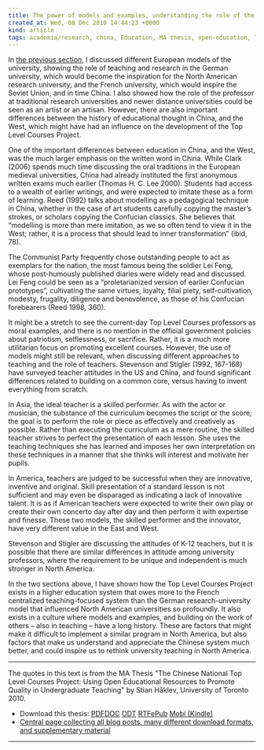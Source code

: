 ```yaml
---
title: The power of models and examples, understanding the role of the Top Level Courses Project in China
created_at: Wed, 08 Dec 2010 14:44:23 +0000
kind: article
tags: academia/research, china, Education, MA thesis, open-education, The Top Level Courses Project
---
```


In [the previous
section](http://reganmian.net/blog/2010/12/07/two-metaphors-for-professors-and-course-delivery),
I discussed different European models of the university, showing the
role of teaching and research in the German university, which would
become the inspiration for the North American research university, and
the French university, which would inspire the Soviet Union, and in time
China. I also showed how the role of the professor at traditional
research universities and newer distance universities could be seen as
an artist or an artisan. However, there are also important differences
between the history of educational thought in China, and the West, which
might have had an influence on the development of the Top Level Courses
Project.

One of the important differences between education in China, and the
West, was the much larger emphasis on the written word in China. While
Clark (2006) spends much time discussing the oral traditions in the
European medieval universities, China had already instituted the first
anonymous written exams much earlier (Thomas H. C. Lee 2000). Students
had access to a wealth of earlier writings, and were expected to imitate
these as a form of learning. Reed (1992) talks about modelling as a
pedagogical technique in China, whether in the case of art students
carefully copying the master’s strokes, or scholars copying the
Confucian classics. She believes that “modelling is more than mere
imitation, as we so often tend to view it in the West; rather, it is a
process that should lead to inner transformation” (ibid, 78).

The Communist Party frequently chose outstanding people to act as
exemplars for the nation, the most famous being the soldier Lei Feng,
whose post-humously published diaries were widely read and discussed.
Lei Feng could be seen as a “proletarianized version of earlier
Confucian prototypes”, cultivating the same virtues, loyalty, filial
piety, self-cultivation, modesty, frugality, diligence and benevolence,
as those of his Confucian forebearers (Reed 1998, 360).

It might be a stretch to see the current-day Top Level Courses
professors as moral examples, and there is no mention in the official
government policies about patriotism, selflessness, or sacrifice.
Rather, it is a much more utilitarian focus on promoting excellent
courses. However, the use of models might still be relevant, when
discussing different approaches to teaching and the role of teachers.
Stevenson and Stigler (1992, 167-168) have surveyed teacher attitudes in
the US and China, and found significant differences related to building
on a common core, versus having to invent everything from scratch.

In Asia, the ideal teacher is a skilled performer. As with the actor or
musician, the substance of the curriculum becomes the script or the
score; the goal is to perform the role or piece as effectively and
creatively as possible. Rather than executing the curriculum as a mere
routine, the skilled teacher strives to perfect the presentation of each
lesson. She uses the teaching techniques she has learned and imposes her
own interpretation on these techniques in a manner that she thinks will
interest and motivate her pupils.

In America, teachers are judged to be successful when they are
innovative, inventive and original. Skill presentation of a standard
lesson is not sufficient and may even be disparaged as indicating a lack
of innovative talent. It is as if American teachers were expected to
write their own play or create their own concerto day after day and then
perform it with expertise and finesse. These two models, the skilled
performer and the innovator, have very different value in the East and
West.

Stevenson and Stigler are discussing the attitudes of K-12 teachers, but
it is possible that there are similar differences in attitude among
university professors, where the requirement to be unique and
independent is much stronger in North America.

In the two sections above, I have shown how the Top Level Courses
Project exists in a higher education system that owes more to the French
centralized teaching-focused system than the German research-university
model that influenced North American universities so profoundly. It also
exists in a culture where models and examples, and building on the work
of others – also in teaching – have a long history. These are factors
that might make it difficult to implement a similar program in North
America, but also factors that make us understand and appreciate the
Chinese system much better, and could inspire us to rethink university
teaching in North America.

* * * * *

The quotes in this text is from the MA Thesis "The Chinese National Top
Level Courses Project: Using Open Educational Resources to Promote
Quality in Undergraduate Teaching" by Stian Håklev, University of
Toronto 2010.

-   Download this thesis:
  [PDF](http://reganmian.net/top-level-courses/Haklev_Stian_201009_MA_thesis.pdf)[DOC](http://reganmian.net/top-level-courses/Haklev_Stian_201009_MA_thesis.doc)
  [ODT](http://reganmian.net/top-level-courses/Haklev_Stian_201009_MA_thesis.odt)
  [RTF](http://reganmian.net/top-level-courses/Haklev_Stian_201009_MA_thesis.rtf)[ePub](http://reganmian.net/top-level-courses/top-level-courses.epub)
  [Mobi
  (Kindle)](http://reganmian.net/top-level-courses/top-level-courses.mobi)
-   [Central page collecting all blog posts, many different download
  formats, and supplementary
  material](http://http://reganmian.net/top-level-courses)

* * * * *
